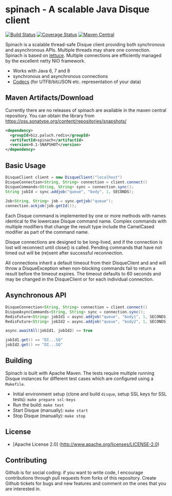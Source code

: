 spinach - A scalable Java Disque client
======================================


[![Build Status](https://travis-ci.org/mp911de/spinach.svg)](https://travis-ci.org/mp911de/spinach) [![Coverage Status](https://coveralls.io/repos/mp911de/spinach/badge.svg?branch=master)](https://coveralls.io/r/mp911de/spinach?branch=master) [![Maven Central](https://maven-badges.herokuapp.com/maven-central/biz.paluch.redis/spinach/badge.svg)](https://maven-badges.herokuapp.com/maven-central/biz.paluch.redis/spinach)

Spinach is a scalable thread-safe Disque client providing both synchronous and
asynchronous APIs. Multiple threads may share one connection. Spinach is based on
[lettuce](https://github.com/mp911de/lettuce).
Multiple connections are efficiently managed by the excellent netty NIO
framework.

* Works with Java 6, 7 and 8
* synchronous and asynchronous connections
* [Codecs](https://github.com/mp911de/lettuce/wiki/Codecs) (for UTF8/bit/JSON etc. representation of your data)


Maven Artifacts/Download
----------------

Currently there are no releases of spinach are available in the maven central repository. You can obtain
the library from https://oss.sonatype.org/content/repositories/snapshots/

```xml
<dependency>
  <groupId>biz.paluch.redis</groupId>
  <artifactId>spinach</artifactId>
  <version>0.1-SNAPSHOT</version>
</dependency>
```


Basic Usage
-----------

```java
DisqueClient client = new DisqueClient("localhost")
DisqueConnection<String, String> connection = client.connect()
DisqueCommands<String, String> sync = connection.sync();
String jobId = sync.addjob("queue", "body", 1, SECONDS);
  
Job<String, String> job = sync.getjob("queue");
connection.ackjob(job.getId());
```

Each Disque command is implemented by one or more methods with names identical
to the lowercase Disque command name. Complex commands with multiple modifiers
that change the result type include the CamelCased modifier as part of the
command name.

Disque connections are designed to be long-lived, and if the connection is lost
will reconnect until close() is called. Pending commands that have not timed
out will be (re)sent after successful reconnection.

All connections inherit a default timeout from their DisqueClient and
and will throw a DisqueException when non-blocking commands fail to return a
result before the timeout expires. The timeout defaults to 60 seconds and
may be changed in the DisqueClient or for each individual connection.

Asynchronous API
------------------------

```java
DisqueConnection<String, String> connection = client.connect()
DisqueAsyncCommands<String, String> sync = connection.sync();
RedisFuture<String> jobId1 = async.addjob("queue", "body1", 1, SECONDS)
RedisFuture<String> jobId2 = async.addjob("queue", "body2", 1, SECONDS)

async.awaitAll(jobId1, jobId2) == true

jobId1.get() == "DI...SQ"
jobId2.get() == "DI...SQ"
 ```

Building
-----------

Spinach is built with Apache Maven. The tests require multiple running Disque instances for different test cases which
are configured using a ```Makefile```.

* Initial environment setup (clone and build `disque`, setup SSL keys for SSL tests): ```make prepare ssl-keys```
* Run the build: ```make test```
* Start Disque (manually): ```make start```
* Stop Disque (manually): ```make stop```

License
-------

* [Apache License 2.0] (http://www.apache.org/licenses/LICENSE-2.0)

Contributing
-------

Github is for social coding: if you want to write code, I encourage contributions through pull requests from forks of this repository. 
Create Github tickets for bugs and new features and comment on the ones that you are interested in.
